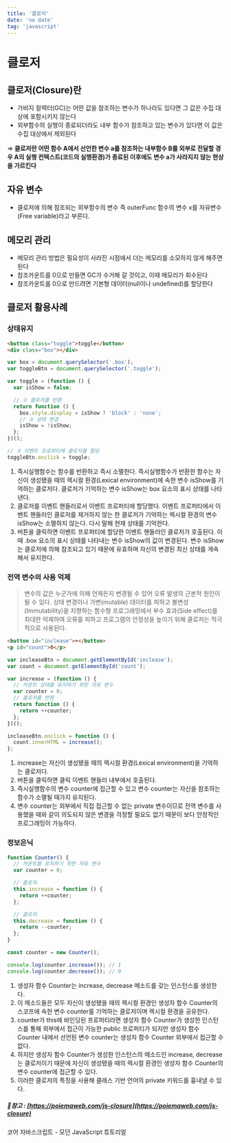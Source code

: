 ```yaml
---
title: '클로저'
date: 'no date'
tag: 'javascript'
---
```


# 클로저

## 클로저(Closure)란

- 가비지 컬렉터(GC)는 어떤 값을 참조하는 변수가 하나라도 있다면 그 값은 수집 대상에 포함시키지 않는다
- 외부함수의 실행이 종료되더라도 내부 함수가 참조하고 있는 변수가 있다면 이 값은 수집 대상에서 제외된다

⇒ **클로저란 어떤 함수 A에서 선언한 변수 a를 참조하는 내부함수 B를 외부로 전달할 경우 A의 실행 컨텍스트(코드의 실행환경)가 종료된 이후에도 변수 a가 사라지지 않는 현상을 가르킨다**

## 자유 변수

- 클로저에 의해 참조되는 외부함수의 변수 즉 outerFunc 함수의 변수 x를 자유변수(Free variable)라고 부른다.

## 메모리 관리

- 메모리 관리 방법은 필요성이 사라진 시점에서 더는 메모리를 소모하지 않게 해주면 된다
- 참조카운트를 0으로 만들면 GC가 수거해 갈 것이고, 이때 메모리가 회수된다
- 참조카운트를 0으로 만드려면 기본형 데이터(null이나 undefined)를 할당한다

## 클로저 활용사례

### 상태유지

```html
<button class="toggle">toggle</button>
<div class="box"></div>
```

```jsx
var box = document.querySelector('.box');
var toggleBtn = document.querySelector('.toggle');

var toggle = (function () {
  var isShow = false;

  // ① 클로저를 반환
  return function () {
    box.style.display = isShow ? 'block' : 'none';
    // ③ 상태 변경
    isShow = !isShow;
  };
})();

// ② 이벤트 프로퍼티에 클로저를 할당
toggleBtn.onclick = toggle;
```

1. 즉시실행함수는 함수를 반환하고 즉시 소멸한다. 즉시실행함수가 반환한 함수는 자신이 생성됐을 때의 렉시컬 환경(Lexical environment)에 속한 변수 isShow를 기억하는 클로저다. 클로저가 기억하는 변수 isShow는 box 요소의 표시 상태를 나타낸다.
2. 클로저를 이벤트 핸들러로서 이벤트 프로퍼티에 할당했다. 이벤트 프로퍼티에서 이벤트 핸들러인 클로저를 제거하지 않는 한 클로저가 기억하는 렉시컬 환경의 변수 isShow는 소멸하지 않는다. 다시 말해 현재 상태를 기억한다.
3. 버튼을 클릭하면 이벤트 프로퍼티에 할당한 이벤트 핸들러인 클로저가 호출된다. 이때 .box 요소의 표시 상태를 나타내는 변수 isShow의 값이 변경된다. 변수 isShow는 클로저에 의해 참조되고 있기 때문에 유효하며 자신의 변경된 최신 상태를 게속해서 유지한다.

### 전역 변수의 사용 억제

> 변수의 값은 누군가에 의해 언제든지 변경될 수 있어 오류 발생의 근본적 원인이 될 수 있다. 상태 변경이나 가변(mutable) 데이터를 피하고 불변성(Immutability)을 지향하는 함수형 프로그래밍에서 부수 효과(Side effect)를 최대한 억제하여 오류를 피하고 프로그램의 안정성을 높이기 위해 클로저는 적극적으로 사용된다.

```html
<button id="inclease">+</button>
<p id="count">0</p>
```

```jsx
var incleaseBtn = document.getElementById('inclease');
var count = document.getElementById('count');

var increase = (function () {
  // 카운트 상태를 유지하기 위한 자유 변수
  var counter = 0;
  // 클로저를 반환
  return function () {
    return ++counter;
  };
})();

incleaseBtn.onclick = function () {
  count.innerHTML = increase();
};
```

1. increase는 자신이 생성됐을 때의 렉시컬 환경(Lexical environment)을 기억하는 클로저다.
2. 버튼을 클릭하면 클릭 이벤트 핸들러 내부에서 호출된다.
3. 즉시실행함수의 변수 counter에 접근할 수 있고 변수 counter는 자신을 참조하는 함수가 소멸될 때가지 유지된다.
4. 변수 counter는 외부에서 직접 접근할 수 없는 private 변수이므로 전역 변수를 사용했을 때와 같이 의도되지 않은 변경을 걱정할 필요도 없기 때문이 보다 안정적인 프로그래밍이 가능하다.

### 정보은닉

```jsx
function Counter() {
  // 카운트를 유지하기 위한 자유 변수
  var counter = 0;

  // 클로저
  this.increase = function () {
    return ++counter;
  };

  // 클로저
  this.decrease = function () {
    return --counter;
  };
}

const counter = new Counter();

console.log(counter.increase()); // 1
console.log(counter.decrease()); // 0
```

1. 생성자 함수 Counter는 increase, decrease 메소드를 갖는 인스턴스를 생성한다.
2. 이 메소드들은 모두 자신이 생성됐을 때의 렉시컬 환경인 생성자 함수 Counter의 스코프에 속한 변수 counter를 기억하는 클로저이며 렉시컬 환경을 공유한다.
3. counter가 this에 바인딩된 프로퍼티라면 생성자 함수 Counter가 생성한 인스턴스를 통해 외부에서 접근이 가능한 public 프로퍼티가 되지만 생성자 함수 Counter 내에서 선언된 변수 counter는 생성자 함수 Counter 외부에서 접근할 수 없다.
4. 하지만 생성자 함수 Counter가 생성한 인스턴스의 메소드인 increase, decrease는 클로저이기 때문에 자신이 생성됐을 때의 렉시컬 환경인 생성자 함수 Counter의 변수 counter에 접근할 수 있다.
5. 이러한 클로저의 특징을 사용해 클래스 기반 언어의 private 키워드를 흉내낼 수 있다.

##### 📔참고 : [https://poiemaweb.com/js-closure](https://poiemaweb.com/js-closure)

코어 자바스크립트 - 모던 JavaScript 튜토리얼
